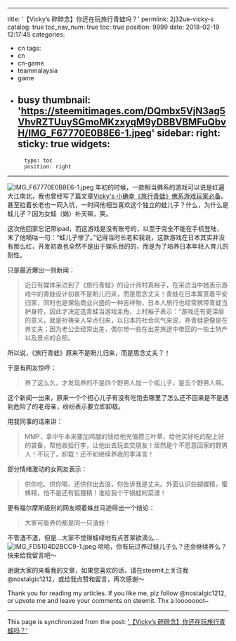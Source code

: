 
---
title: '【Vicky’s 碎碎念】你还在玩旅行青蛙吗？'
permlink: 2j32ue-vicky-s
catalog: true
toc_nav_num: true
toc: true
position: 9999
date: 2018-02-19 12:17:45
categories:
- cn
tags:
- cn
- cn-game
- teammalaysia
- game
- busy
thumbnail: 'https://steemitimages.com/DQmbx5VjN3ag5VhvRZTUuySGmoMKzxyqM9yDBBVBMFuQbvH/IMG_F67770E0B8E6-1.jpeg'
sidebar:
    right:
        sticky: true
widgets:
    -
        type: toc
        position: right
---


![IMG_F67770E0B8E6-1.jpeg](https://steemitimages.com/DQmbx5VjN3ag5VhvRZTUuySGmoMKzxyqM9yDBBVBMFuQbvH/IMG_F67770E0B8E6-1.jpeg)
年初的时候，一款相当佛系的游戏可以说是红遍大江南北，我也曾经写了篇文章[Vicky's 小确幸《旅行青蛙》佛系游戏玩家必备](https://cnsteem.com/cn/@nostalgic1212/3sr3bc-vicky-s)。甚至拉着长老也一同入坑，一时间他相当喜欢这个独立的蛙儿子？什么，为什么是蛙儿子？因为女蛙（娲）补天嘛，笑。

这次他回家忘记带ipad，而这游戏是没有账号的，以至于完全不能在手机登陆，末了他嘀咕一句：“蛙儿子惨了。”记得当时长老和我说，这款游戏在日本其实并没有那么红，开发初衷也全然不是出于娱乐目的的，而是为了培养日本年轻人育儿的耐性。

只是最近爆出一则新闻：
>近日有媒体采访到了《旅行青蛙》的设计师村真裕子，在采访当中她表示游戏中的青蛙设计初衷不是盼儿归来，而是思念丈夫！青蛙在日本寓意着平安归家，同时也是保佑商业兴盛的一种吉祥物，日本人旅行也经常携带青蛙当护身符，因此才决定选青蛙当游戏主角，上村裕子表示：“游戏还有更深层的意义，就是祈祷亲人早点归来，以日本的社会风气来说，养青蛙更像是在养丈夫；因为老公会经常出差，偶尔带一些在出差旅途中带回的一些土特产以及景点的合照。

所以说，《旅行青蛙》原来不是盼儿归来，而是思念丈夫？！

于是有网友惊呼：
>养了这么久，才发现养的不是四个野男人加一个呱儿子，是五个野男人啊。

这个新闻一出来，原来一个个担心儿子有没有吃饱去哪里了怎么还不回来是不是遇到危险了的老母亲，纷纷表示要立即卸载。

用我同事的话来讲：
>MMP，拿中午本来要加鸡腿的钱给他充值攒三叶草，给他买好吃的配上好的装备，帮他收拾行李，让他出去玩去交朋友！居然是个不愿意回家的野男人！不玩了，卸载！还不如继续养我的李泽言！

部分情绪激动的女网友表示：
>供你吃、供你喝、还供你出去浪，你告诉我是丈夫。外面认识些蝴蝶精，蜜蜂精，怕不是还有狐狸精！谁给我个干锅蛙的菜谱！

更有福尔摩斯级别的网友顺着蛛丝马迹得出一个结论：
>大家可能养的都是同一只渣蛙！

不管渣不渣，但是…大家不觉得蛙绿地有点苍翠欲滴么…
![IMG_FD5104D2BCC9-1.jpeg](https://steemitimages.com/DQmaC3nEkmVtCYeEDAEThYJwuVA8ssmY9BVyrNhYwSV1RXd/IMG_FD5104D2BCC9-1.jpeg)
哈哈，你有玩过养过蛙儿子么？还会继续养么？快来给我留言吧～

谢谢大家的来看我的文章，如果您喜欢的话，请在steemit上关注我@nostalgic1212，或给我点赞和留言，再次感谢～

Thank you for reading my articles. If you like me, plz follow @nostalgic1212, or upvote me and leave your comments on steemit. Thx a looooooot~

- - -

This page is synchronized from the post: ['【Vicky’s 碎碎念】你还在玩旅行青蛙吗？'](https://steemit.com/@nostalgic1212/2j32ue-vicky-s)
